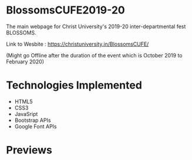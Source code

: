 # BlossomsCUFE2019-20
The main webpage for Christ University's 2019-20 inter-departmental fest BLOSSOMS.

Link to Wesbite : https://christuniversity.in/BlossomsCUFE/

(Might go Offline after the duration of the event which is October 2019 to February 2020)

# Technologies Implemented
+ HTML5
+ CSS3
+ JavaSript
+ Bootstrap APIs
+ Google Font APIs

# Previews
